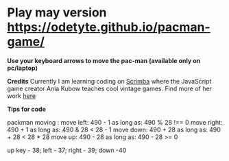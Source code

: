 #  Play may version https://odetyte.github.io/pacman-game/

**Use your keyboard arrows to move  the pac-man (available only on pc/laptop)**

**Credits**
Currently I am learning coding on [Scrimba](https://scrimba.com/) where the JavaScript game creator Ania Kubow teaches cool vintage games. Find more of her work [here](https://www.javascriptgames.online/)

**Tips for code**

packman moving :
 move left: 490 - 1
as long as: 490 % 28 !== 0
move right: 490 + 1
as long as: 490 & 28 < 28 - 1
move down: 490 + 28
as long as: 490 + 28 < 28 * 28
move up: 490 - 28
as long as: 490 - 28 >= 0

up key - 38; left - 37; right - 39; down -40

